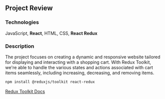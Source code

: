 ## Project Review

### Technologies
JavaScript, **React**, HTML, CSS, **React Redux**

### Description
The project focuses on creating a dynamic and responsive website tailored for displaying and interacting with a shopping cart. With Redux Toolkit, we're able to handle the various states and actions associated with cart items seamlessly, including increasing, decreasing, and removing items.


```sh
npm install @reduxjs/toolkit react-redux
```

[Redux Toolkit Docs](https://redux-toolkit.js.org/introduction/getting-started)
